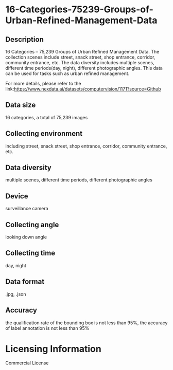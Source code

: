 # 16-Categories-75239-Groups-of-Urban-Refined-Management-Data

## Description
16 Categories – 75,239 Groups of Urban Refined Management Data. The collection scenes include street, snack street, shop entrance, corridor, community entrance, etc. The data diversity includes multiple scenes, different time periods(day, night), different photographic angles. This data can be used for tasks such as urban refined management.

For more details, please refer to the link:https://www.nexdata.ai/datasets/computervision/1171?source=Github


## Data size
16 categories, a total of 75,239 images
## Collecting environment
including street, snack street, shop entrance, corridor, community entrance, etc.
## Data diversity
multiple scenes, different time periods, different photographic angles
## Device
surveillance camera
## Collecting angle
looking down angle
## Collecting time
day, night
## Data format
.jpg, .json
## Accuracy
the qualification rate of the bounding box is not less than 95%, the accuracy of label annotation is not less than 95%
# Licensing Information
Commercial License
